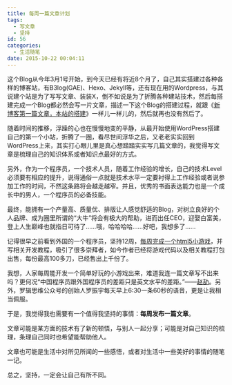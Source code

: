 ```yaml
---
title: 每周一篇文章计划
tags:
  - 写文章
  - 坚持
id: 56
categories:
  - 生活随笔
date: 2015-10-22 00:04:11
---
```


这个Blog从今年3月1号开始，到今天已经有将近8个月了，自己其实搭建过各种各样的博客站，有B3log(GAE)、Hexo、Jekyll等，还有现在用的Wordpress，与其说建个站是为了写写文章、装装X，倒不如说是为了折腾各种建站技术，然后每搭建完成一个Blog都必然会写一片文章，描述一下这个Blog的搭建过程，就跟《[新博客第一篇文章，本站的搭建](http://www.timefly.cn/first-post-of-my-new-blog/ "新博客第一篇文章，本站的搭建")》一样儿一样儿的，然后就再也没有然后了。

随着时间的推移，浮躁的心也在慢慢地变的平静，从最开始使用WordPress搭建自己的第一个小站，折腾了一圈，看尽世间浮华之后，又老老实实回到WordPress上来，其实打心眼儿里是真心想踏踏实实写几篇文章的，我觉得写文章是梳理自己的知识体系或者知识点最好的方式。

<!--more-->

另外，作为一个程序员，一个技术人员，随着工作经验的增长，自己的技术Level必须要有相应的提升，说得通俗一点就是技术水平一定要衬得上工作经验或者说参加工作的时间，不然这条路将会越走越窄。并且，优秀的书面表达能力也是一个成长中的男人，一个程序员的必备技能。

最终，能拥有一个产量高、质量优、排版让人感觉舒适的Blog，对树立良好的个人品牌、成为圈里所谓的“大牛”将会有极大的帮助，进而出任CEO，迎娶白富美，登上人生巅峰也就指日可待了……哦，哈哈哈哈……好吧，我想多了……

记得很早之前看到外国的一个程序员，坚持12周，[每周完成一个html5小游戏](http://www.lessmilk.com/)，并写相关开发教程，吸引了很多崇拜者，如今作者已经将游戏代码以及相关教程打包出售，每份最高100多刀，已经售出上千份了。

我想，人家每周能开发一个简单好玩的小游戏出来，难道我连一篇文章写不出来吗？更何况“中国程序员跟外国程序员的差距只是英文水平的差距。”——[赵劼](http://www.zhihu.com/question/20941966/answer/68362336)。另外，罗辑思维公众号的创始人罗振宇每天早上6:30一条60秒的语音，更是让我相当佩服。

于是，我觉得我也需要有一个值得我坚持的事情：**每周发布一篇文章**。

文章可能是某方面的技术有了新的顿悟，与别人一起分享；可能是对自己知识的梳理，条理自己同时也希望能帮助他人。

文章也可能是生活中对所见所闻的一些感悟，或者对生活中一些美好的事情的随笔一记。

总之，坚持，一定会让自己有所不同。
